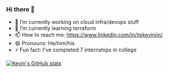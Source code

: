 ### Hi there 👋

- 🔭 I’m currently working on cloud infra/devops stuff
- 🌱 I’m currently learning terraform
- 📫 How to reach me: https://www.linkedin.com/in/itskevinjin/
- 😄 Pronouns: He/him/his
- ⚡ Fun fact: I've completed 7 internships in college

[![Kevin's GitHub stats](https://github-readme-stats.vercel.app/api?username=kevjin&count_private=true)](https://github.com/anuraghazra/github-readme-stats)

